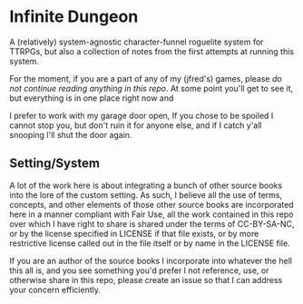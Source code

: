 # Infinite Dungeon

A (relatively) system-agnostic character-funnel roguelite system for TTRPGs, but
also a collection of notes from the first attempts at running this system.

For the moment, if you are a part of any of my (jfred's) games, please _do not
continue reading anything in this repo_. At some point you'll get to see it, but
everything is in one place right now and 

I prefer to work with my garage door open, If you chose to be spoiled I cannot
stop you, but don't ruin it for anyone else, and if I catch y'all snooping I'll
shut the door again.

## Setting/System

A lot of the work here is about integrating a bunch of other source books into
the lore of the custom setting. As such, I believe all the use of terms,
concepts, and other elements of those other source books are incorporated here
in a manner compliant with Fair Use, all the work contained in this repo over
which I have right to share is shared under the terms of CC-BY-SA-NC, or by the
license specified in LICENSE if that file exists, or by more restrictive license
called out in the file itself or by name in the LICENSE file.

If you are an author of the source books I incorporate into whatever the hell
this all is, and you see something you'd prefer I not reference, use, or
otherwise share in this repo, please create an issue so that I can address your
concern efficiently.
